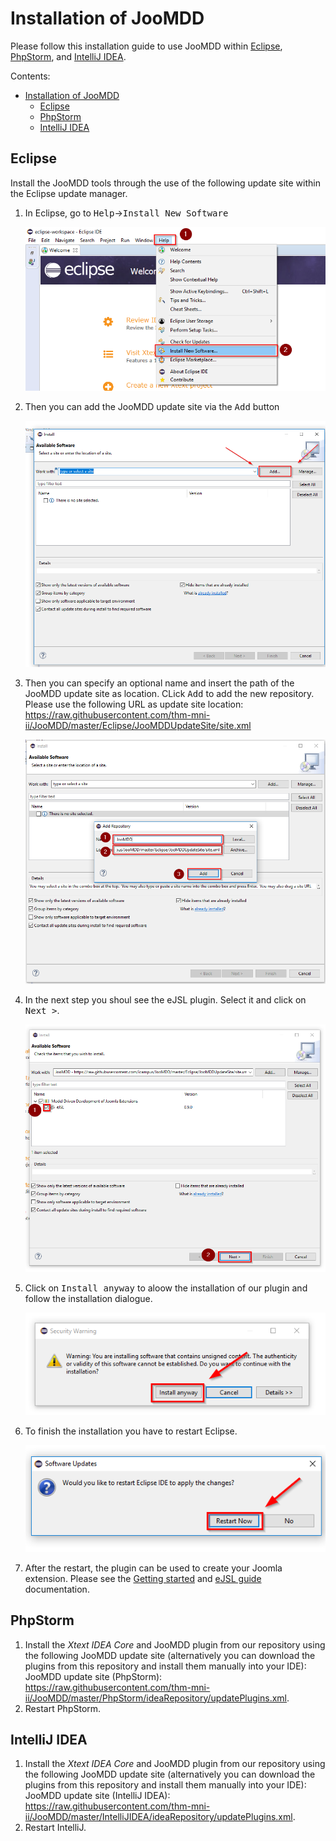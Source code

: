# Installation of JooMDD #
Please follow this installation guide to use JooMDD within [Eclipse](#eclipse), [PhpStorm](#PhpStorm), and [IntelliJ IDEA](#intellij-idea). 

Contents:
- [Installation of JooMDD](#installation-of-joomdd)
  - [Eclipse](#eclipse)
  - [PhpStorm](#phpstorm)
  - [IntelliJ IDEA](#intellij-idea)

## Eclipse ##
Install the JooMDD tools through the use of the following update site within the Eclipse update manager.

1. In Eclipse, go to <kbd>Help</kbd>-><kbd>Install New Software</kbd>
   
   <img src="img/eclipse_install_joomdd_tools_menu.png" alt="Eclipse install new Software item">

2. Then you can add the JooMDD update site via the <kbd>Add</kbd> button 
   
   <img src="img/eclipse_install_menu.PNG" alt="Eclipse software install menu">

3. Then you can specify an optional name and insert the path of the JooMDD update site as location. CLick <kbd>Add</kbd> to add the new repository.
   Please use the following URL as update site location:
 <https://raw.githubusercontent.com/thm-mni-ii/JooMDD/master/Eclipse/JooMDDUpdateSite/site.xml>
   
   <img src="img/eclipse_add_repository_url.PNG" alt="Eclipse add repository">

4. In the next step you shoul see the eJSL plugin. Select it and click on <kbd>Next ></kbd>.
   
   <img src="img/eclipse_install_joomdd_software.PNG" alt="Eclipse select MDD of Joomla Extension">

5. Click on <kbd>Install anyway</kbd> to aloow the installation of our plugin and follow the installation dialogue.
   
   <img src="img/eclipse_install_repository_warning.PNG" alt="Eclipse warning while installing JooMDD">

6. To finish the installation you have to restart Eclipse. 

   <img src="img/eclipse_prompt_restart_eclipse.PNG" alt="Eclipse restart after installation">

7. After the restart, the plugin can be used to create your Joomla extension. Please see the [Getting started](GettingStarted.md) and [eJSL guide](eJSLGuide.md) documentation.

## PhpStorm ##
1. Install the *Xtext IDEA Core* and JooMDD plugin from our repository using the following JooMDD update site (alternatively you can download the plugins from this repository and install them manually into your IDE):
JooMDD update site (PhpStorm): <https://raw.githubusercontent.com/thm-mni-ii/JooMDD/master/PhpStorm/ideaRepository/updatePlugins.xml>.
2. Restart PhpStorm.

## IntelliJ IDEA ##
1. Install the *Xtext IDEA Core* and JooMDD plugin from our repository using the following JooMDD update site (alternatively you can download the plugins from this repository and install them manually into your IDE):
JooMDD update site (IntelliJ IDEA): <https://raw.githubusercontent.com/thm-mni-ii/JooMDD/master/IntelliJIDEA/ideaRepository/updatePlugins.xml>.
2. Restart IntelliJ.
